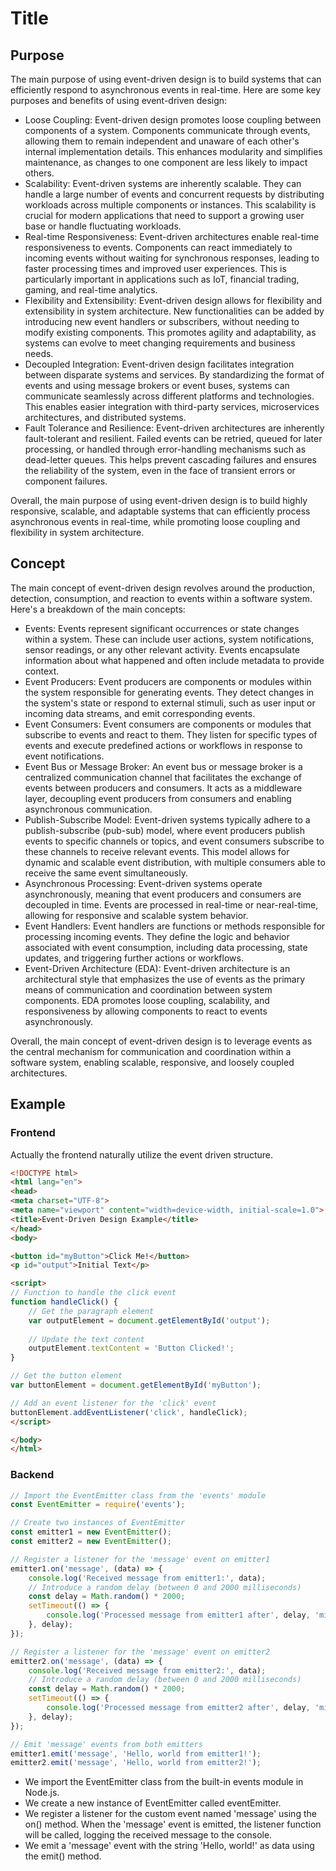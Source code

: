 # Title

## Purpose

The main purpose of using event-driven design is to build systems that can efficiently respond to asynchronous events in real-time. Here are some key purposes and benefits of using event-driven design:

* Loose Coupling: Event-driven design promotes loose coupling between components of a system. Components communicate through events, allowing them to remain independent and unaware of each other's internal implementation details. This enhances modularity and simplifies maintenance, as changes to one component are less likely to impact others.
* Scalability: Event-driven systems are inherently scalable. They can handle a large number of events and concurrent requests by distributing workloads across multiple components or instances. This scalability is crucial for modern applications that need to support a growing user base or handle fluctuating workloads.
* Real-time Responsiveness: Event-driven architectures enable real-time responsiveness to events. Components can react immediately to incoming events without waiting for synchronous responses, leading to faster processing times and improved user experiences. This is particularly important in applications such as IoT, financial trading, gaming, and real-time analytics.
* Flexibility and Extensibility: Event-driven design allows for flexibility and extensibility in system architecture. New functionalities can be added by introducing new event handlers or subscribers, without needing to modify existing components. This promotes agility and adaptability, as systems can evolve to meet changing requirements and business needs.
* Decoupled Integration: Event-driven design facilitates integration between disparate systems and services. By standardizing the format of events and using message brokers or event buses, systems can communicate seamlessly across different platforms and technologies. This enables easier integration with third-party services, microservices architectures, and distributed systems.
* Fault Tolerance and Resilience: Event-driven architectures are inherently fault-tolerant and resilient. Failed events can be retried, queued for later processing, or handled through error-handling mechanisms such as dead-letter queues. This helps prevent cascading failures and ensures the reliability of the system, even in the face of transient errors or component failures.

Overall, the main purpose of using event-driven design is to build highly responsive, scalable, and adaptable systems that can efficiently process asynchronous events in real-time, while promoting loose coupling and flexibility in system architecture.

## Concept

The main concept of event-driven design revolves around the production, detection, consumption, and reaction to events within a software system. Here's a breakdown of the main concepts:

* Events: Events represent significant occurrences or state changes within a system. These can include user actions, system notifications, sensor readings, or any other relevant activity. Events encapsulate information about what happened and often include metadata to provide context.
* Event Producers: Event producers are components or modules within the system responsible for generating events. They detect changes in the system's state or respond to external stimuli, such as user input or incoming data streams, and emit corresponding events.
* Event Consumers: Event consumers are components or modules that subscribe to events and react to them. They listen for specific types of events and execute predefined actions or workflows in response to event notifications.
* Event Bus or Message Broker: An event bus or message broker is a centralized communication channel that facilitates the exchange of events between producers and consumers. It acts as a middleware layer, decoupling event producers from consumers and enabling asynchronous communication.
* Publish-Subscribe Model: Event-driven systems typically adhere to a publish-subscribe (pub-sub) model, where event producers publish events to specific channels or topics, and event consumers subscribe to these channels to receive relevant events. This model allows for dynamic and scalable event distribution, with multiple consumers able to receive the same event simultaneously.
* Asynchronous Processing: Event-driven systems operate asynchronously, meaning that event producers and consumers are decoupled in time. Events are processed in real-time or near-real-time, allowing for responsive and scalable system behavior.
* Event Handlers: Event handlers are functions or methods responsible for processing incoming events. They define the logic and behavior associated with event consumption, including data processing, state updates, and triggering further actions or workflows.
* Event-Driven Architecture (EDA): Event-driven architecture is an architectural style that emphasizes the use of events as the primary means of communication and coordination between system components. EDA promotes loose coupling, scalability, and responsiveness by allowing components to react to events asynchronously.

Overall, the main concept of event-driven design is to leverage events as the central mechanism for communication and coordination within a software system, enabling scalable, responsive, and loosely coupled architectures.

## Example

### Frontend

Actually the frontend naturally utilize the event driven structure.

```html
<!DOCTYPE html>
<html lang="en">
<head>
<meta charset="UTF-8">
<meta name="viewport" content="width=device-width, initial-scale=1.0">
<title>Event-Driven Design Example</title>
</head>
<body>

<button id="myButton">Click Me!</button>
<p id="output">Initial Text</p>

<script>
// Function to handle the click event
function handleClick() {
    // Get the paragraph element
    var outputElement = document.getElementById('output');
    
    // Update the text content
    outputElement.textContent = 'Button Clicked!';
}

// Get the button element
var buttonElement = document.getElementById('myButton');

// Add an event listener for the 'click' event
buttonElement.addEventListener('click', handleClick);
</script>

</body>
</html>
```

### Backend

```javascript
// Import the EventEmitter class from the 'events' module
const EventEmitter = require('events');

// Create two instances of EventEmitter
const emitter1 = new EventEmitter();
const emitter2 = new EventEmitter();

// Register a listener for the 'message' event on emitter1
emitter1.on('message', (data) => {
    console.log('Received message from emitter1:', data);
    // Introduce a random delay (between 0 and 2000 milliseconds)
    const delay = Math.random() * 2000;
    setTimeout(() => {
        console.log('Processed message from emitter1 after', delay, 'milliseconds');
    }, delay);
});

// Register a listener for the 'message' event on emitter2
emitter2.on('message', (data) => {
    console.log('Received message from emitter2:', data);
    // Introduce a random delay (between 0 and 2000 milliseconds)
    const delay = Math.random() * 2000;
    setTimeout(() => {
        console.log('Processed message from emitter2 after', delay, 'milliseconds');
    }, delay);
});

// Emit 'message' events from both emitters
emitter1.emit('message', 'Hello, world from emitter1!');
emitter2.emit('message', 'Hello, world from emitter2!');
```

* We import the EventEmitter class from the built-in events module in Node.js.
* We create a new instance of EventEmitter called eventEmitter.
* We register a listener for the custom event named 'message' using the on() method. When the 'message' event is emitted, the listener function will be called, logging the received message to the console.
* We emit a 'message' event with the string 'Hello, world!' as data using the emit() method.

